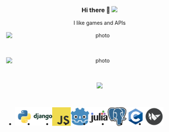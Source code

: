 <div align="center" markdown="1">
<h3> Hi there 👋               <img src="https://enjle1r4ff7hltp.m.pipedream.net" /></h3>
I like games and APIs  
<br><br>
<img style="display: block; margin: auto; align:center;" alt="photo" src="https://github-readme-stats.vercel.app/api?username=avicennajr&count_private=true&show_icons=true&theme=github_dark&border_radius=30&border_color=39D353&icon_color=39D353&title_color=fff" />
<br><br><br>
<img style="display: block; margin: auto; align:center;" alt="photo" src="https://github-readme-streak-stats.herokuapp.com/?user=avicennajr&theme=github-dark&border_radius=30" />
<br><br><br>
  <img  src="https://github-readme-stats.vercel.app/api/top-langs/?username=avicennajr&layout=compact&langs_count=8&hide=html&theme=github_dark&border_radius=30&border_color=39D353&title_color=fff" />
<br><br><br>
</div>
<ul style="display: grid; grid-template-columns: repeat(auto-fit, 50px);">
<li><img height = "50" src = "https://raw.githubusercontent.com/github/explore/80688e429a7d4ef2fca1e82350fe8e3517d3494d/topics/python/python.png" /></l>
<li><img src="https://raw.githubusercontent.com/github/explore/7456fdff59816d37ef383a6c8f32a26ff7332db2/topics/django/django.png" height="50"></li>
<li><img height = "50" src = "https://raw.githubusercontent.com/github/explore/80688e429a7d4ef2fca1e82350fe8e3517d3494d/topics/javascript/javascript.png" ></li>
<li><img height = "50" src = "https://raw.githubusercontent.com/github/explore/80688e429a7d4ef2fca1e82350fe8e3517d3494d/topics/godot/godot.png" ></li>
<li><img height = "50" src = "https://raw.githubusercontent.com/github/explore/49e13f12be05e7e3f3616bb7a5030d70b259f320/topics/julia/julia.png" > </li>
<li><img height = "50" src = "https://raw.githubusercontent.com/github/explore/80688e429a7d4ef2fca1e82350fe8e3517d3494d/topics/postgresql/postgresql.png" ></li>
<li><img height = "50" src = "https://raw.githubusercontent.com/github/explore/f3e22f0dca2be955676bc70d6214b95b13354ee8/topics/c/c.png" ></li>
<li><img height = "50" src = "https://raw.githubusercontent.com/kivy/kivy/master/kivy/data/logo/kivy-icon-256.png" ></li>
</ul>

<!--
**avicennajr/avicennajr** is a ✨ _special_ ✨ repository because its `README.md` (this file) appears on your GitHub profile.
Here are some ideas to get you started:
- 🔭 I’m currently working on ...
- 🌱 I’m currently learning ...
- 👯 I’m looking to collaborate on ...
- 🤔 I’m looking for help with ...
- 💬 Ask me about ...
- 📫 How to reach me: ...
- 😄 Pronouns: ...
- ⚡ Fun fact: ...
-->
